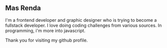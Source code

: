 ## Mas Renda

I'm a frontend developer and graphic designer who is trying to become a fullstack developer. I love doing coding challenges from various sources. In programming, i'm more into javascript.

Thank you for visiting my github profile.
